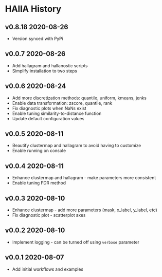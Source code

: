 # HAllA History #

## v0.8.18 2020-08-26 ##

* Version synced with PyPi

## v0.0.7 2020-08-26 ##

* Add hallagram and hallanostic scripts
* Simplify installation to two steps

## v0.0.6 2020-08-24 ##

* Add more discretization methods: quantile, uniform, kmeans, jenks
* Enable data transformation: zscore, quantile, rank
* Fix diagnostic plots when NaNs exist
* Enable tuning similarity-to-distance function
* Update default configuration values

## v0.0.5 2020-08-11 ##

* Beautify clustermap and hallagram to avoid having to customize
* Enable running on console

## v0.0.4 2020-08-11 ##

* Enhance clustermap and hallagram - make parameters more consistent
* Enable tuning FDR method

## v0.0.3 2020-08-10 ##

* Enhance clustermap - add more parameters (mask, x_label, y_label, etc)
* Fix diagnostic plot - scatterplot axes

## v0.0.2 2020-08-10 ##

* Implement logging - can be turned off using `verbose` parameter

## v0.0.1 2020-08-07 ##

* Add initial workflows and examples
